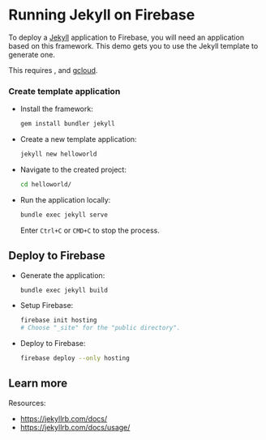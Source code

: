 # Running Jekyll on Firebase

<!--- Generated 2022-08-24 06:28:16.956105 -->

To deploy a [Jekyll](https://jekyllrb.com/) application to Firebase, you will need an application
based on this framework. This demo gets you to use the Jekyll template to generate one. 

This requires , and [gcloud](https://cloud.google.com/sdk/docs/install). 

### Create template application


* Install the framework:

    ```bash
    gem install bundler jekyll
    ```

* Create a new template application:

    ```bash
    jekyll new helloworld
    ```




* Navigate to the created project:

    ```bash
    cd helloworld/
    ```

* Run the application locally:

    ```bash
    bundle exec jekyll serve
    ```

    Enter `Ctrl+C` or `CMD+C` to stop the process.




## Deploy to Firebase

* Generate the application: 

    ```bash
    bundle exec jekyll build
    ```

* Setup Firebase: 

    ```bash
    firebase init hosting
    # Choose "_site" for the "public directory".
    ```

* Deploy to Firebase: 

    ```bash
    firebase deploy --only hosting
    ```



## Learn more

Resources: 

- https://jekyllrb.com/docs/
- https://jekyllrb.com/docs/usage/

